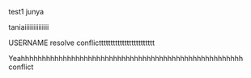 test1
junya

taniaiiiiiiiiiiiiii

USERNAME resolve conflictttttttttttttttttttttttt

Yeahhhhhhhhhhhhhhhhhhhhhhhhhhhhhhhhhhhhhhhhhhhhhhhhhhhhh conflict
